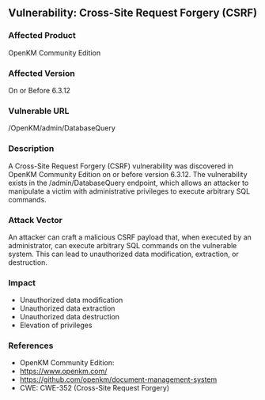 **Vulnerability:** Cross-Site Request Forgery (CSRF)
---------------------------------------------
### Affected Product
OpenKM Community Edition
### Affected Version
On or Before 6.3.12
### Vulnerable URL
/OpenKM/admin/DatabaseQuery
### Description
A Cross-Site Request Forgery (CSRF) vulnerability was discovered in OpenKM Community Edition on or before version 6.3.12. The vulnerability exists in the /admin/DatabaseQuery endpoint, which allows an attacker to manipulate a victim with administrative privileges to execute arbitrary SQL commands.
### Attack Vector
An attacker can craft a malicious CSRF payload that, when executed by an administrator, can execute arbitrary SQL commands on the vulnerable system. This can lead to unauthorized data modification, extraction, or destruction.
### Impact
* Unauthorized data modification
* Unauthorized data extraction
* Unauthorized data destruction
* Elevation of privileges
### References
* OpenKM Community Edition:
* https://www.openkm.com/
* https://github.com/openkm/document-management-system
* CWE: CWE-352 (Cross-Site Request Forgery)
